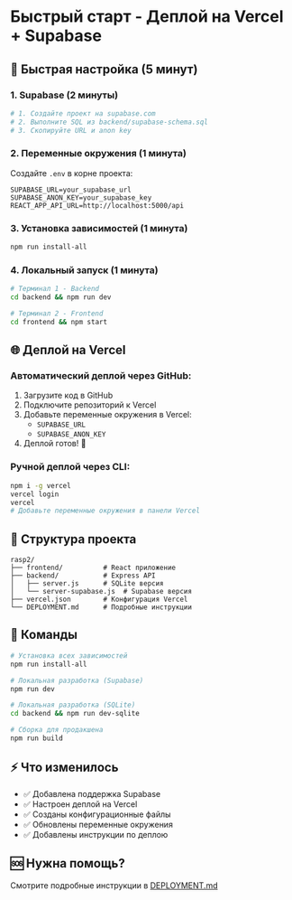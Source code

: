 # Быстрый старт - Деплой на Vercel + Supabase

## 🚀 Быстрая настройка (5 минут)

### 1. Supabase (2 минуты)
```bash
# 1. Создайте проект на supabase.com
# 2. Выполните SQL из backend/supabase-schema.sql
# 3. Скопируйте URL и anon key
```

### 2. Переменные окружения (1 минута)
Создайте `.env` в корне проекта:
```env
SUPABASE_URL=your_supabase_url
SUPABASE_ANON_KEY=your_supabase_key
REACT_APP_API_URL=http://localhost:5000/api
```

### 3. Установка зависимостей (1 минута)
```bash
npm run install-all
```

### 4. Локальный запуск (1 минута)
```bash
# Терминал 1 - Backend
cd backend && npm run dev

# Терминал 2 - Frontend  
cd frontend && npm start
```

## 🌐 Деплой на Vercel

### Автоматический деплой через GitHub:
1. Загрузите код в GitHub
2. Подключите репозиторий к Vercel
3. Добавьте переменные окружения в Vercel:
   - `SUPABASE_URL`
   - `SUPABASE_ANON_KEY`
4. Деплой готов! 🎉

### Ручной деплой через CLI:
```bash
npm i -g vercel
vercel login
vercel
# Добавьте переменные окружения в панели Vercel
```

## 📁 Структура проекта

```
rasp2/
├── frontend/          # React приложение
├── backend/           # Express API
│   ├── server.js      # SQLite версия
│   └── server-supabase.js  # Supabase версия
├── vercel.json        # Конфигурация Vercel
└── DEPLOYMENT.md      # Подробные инструкции
```

## 🔧 Команды

```bash
# Установка всех зависимостей
npm run install-all

# Локальная разработка (Supabase)
npm run dev

# Локальная разработка (SQLite)
cd backend && npm run dev-sqlite

# Сборка для продакшена
npm run build
```

## ⚡ Что изменилось

- ✅ Добавлена поддержка Supabase
- ✅ Настроен деплой на Vercel
- ✅ Созданы конфигурационные файлы
- ✅ Обновлены переменные окружения
- ✅ Добавлены инструкции по деплою

## 🆘 Нужна помощь?

Смотрите подробные инструкции в [DEPLOYMENT.md](./DEPLOYMENT.md)
